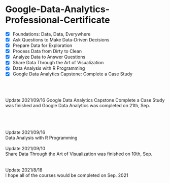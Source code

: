 # Google-Data-Analytics-Professional-Certificate

* [x] Foundations: Data, Data, Everywhere 
* [x] Ask Questions to Make Data-Driven Decisions 
* [x] Prepare Data for Exploration 
* [x] Process Data from Dirty to Clean
* [x] Analyze Data to Answer Questions
* [x] Share Data Through the Art of Visualization
* [x] Data Analysis with R Programming
* [x] Google Data Analytics Capstone: Complete a Case Study
 
<br>  
<br>    
<br>
Update 2021/09/16
Google Data Analytics Capstone Complete a Case Study was finished and Google Data Analytics was completed on 21th, Sep.<br> 
<br>  
<br>
<br>  
<br>
 Update 2021/09/16
<br>
 Data Analysis with R Programming
<br>
<br>
 Update 2021/09/10
<br>  
 Share Data Through the Art of Visualization was finished on 10th, Sep.<br> 
<br>
<br>
Update 2021/8/18
 <br>  
I hope all of the courses would be completed on Sep. 2021
